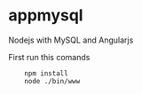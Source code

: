 # appmysql
Nodejs with MySQL and Angularjs

First run this comands

```shell
    npm install
    node ./bin/www
```

